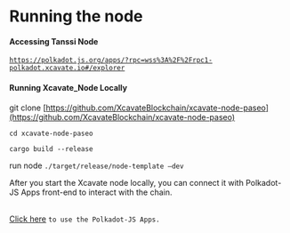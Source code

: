 # Running the node

#### Accessing Tanssi Node

[`https://polkadot.js.org/apps/?rpc=wss%3A%2F%2Frpc1-polkadot.xcavate.io#/explorer`](https://polkadot.js.org/apps/?rpc=wss%3A%2F%2Frpc1-polkadot.xcavate.io#/explorer)

#### Running Xcavate\_Node Locally

git clone [https://github.com/XcavateBlockchain/xcavate-node-paseo](https://github.com/XcavateBlockchain/xcavate-node-paseo)

`cd xcavate-node-paseo`

`cargo build --release`

run node `./target/release/node-template –dev`

After you start the Xcavate node locally, you can connect it with Polkadot-JS Apps front-end to interact with the chain.

\
[Click here](https://polkadotjs-apps.web.app/#/accounts) `to use the Polkadot-JS Apps.`
